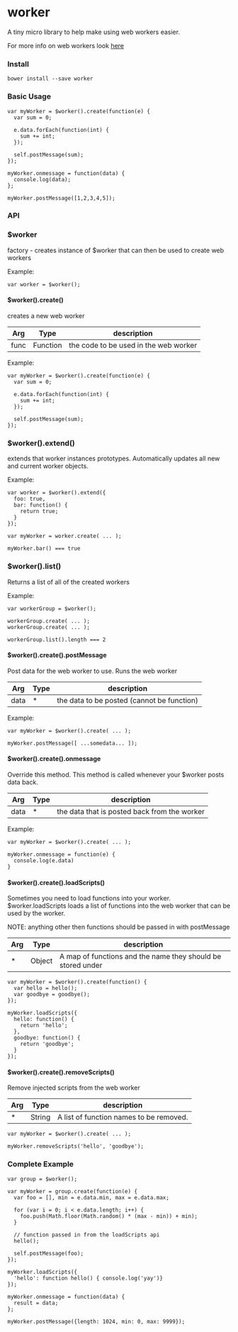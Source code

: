 # worker

A tiny micro library to help make using web workers easier.

For more info on web workers look [here](https://developer.mozilla.org/en-US/docs/Web/API/Web_Workers_API/Using_web_workers)

### Install

```
bower install --save worker
```

### Basic Usage

```JS
var myWorker = $worker().create(function(e) {
  var sum = 0;
  
  e.data.forEach(function(int) {
    sum += int;
  });
  
  self.postMessage(sum);
});

myWorker.onmessage = function(data) {
  console.log(data);
};

myWorker.postMessage([1,2,3,4,5]);
```

### API

### $worker
factory - creates instance of $worker that can then be used to create web workers

Example:
```JS
var worker = $worker();
```

#### $worker().create()
creates a new web worker

| Arg     | Type    | description |
| --------|---------|-------|
| func  | Function   | the code to be used in the web worker    |

Example:
```JS
var myWorker = $worker().create(function(e) {
  var sum = 0;
  
  e.data.forEach(function(int) {
    sum += int;
  });
  
  self.postMessage(sum);
});
```

### $worker().extend()
extends that worker instances prototypes. Automatically updates all new and current worker objects.

Example:
```JS
var worker = $worker().extend({
  foo: true,
  bar: function() {
    return true;
  }
});

var myWorker = worker.create( ... );

myWorker.bar() === true
```

### $worker().list()
Returns a list of all of the created workers

Example:
```JS
var workerGroup = $worker();

workerGroup.create( ... );
workerGroup.create( ... );

workerGroup.list().length === 2
```

#### $worker().create().postMessage
Post data for the web worker to use. Runs the web worker

| Arg     | Type    | description |
| --------|---------|-------|
| data  | * | the data to be posted (cannot be function)  |

Example:
```JS
var myWorker = $worker().create( ... );

myWorker.postMessage([ ...somedata... ]);
```

#### $worker().create().onmessage
Override this method. This method is called whenever your $worker posts data back.

| Arg     | Type    | description |
| --------|---------|-------|
| data  | * | the data that is posted back from the worker|

Example:
```JS
var myWorker = $worker().create( ... );

myWorker.onmessage = function(e) {
  console.log(e.data)
}
```

#### $worker().create().loadScripts()
Sometimes you need to load functions into your worker. $worker.loadScripts loads a list of functions into the web worker that can be used by the worker. 

NOTE: anything other then functions should be passed in with postMessage 

| Arg     | Type    | description |
| --------|---------|-------|
| *  | Object | A map of functions and the name they should be stored under  |

```JS
var myWorker = $worker().create(function() {
  var hello = hello();
  var goodbye = goodbye();
});

myWorker.loadScripts({
  hello: function() {
    return 'hello';
  }, 
  goodbye: function() {
    return 'goodbye';
  }
});
```

#### $worker().create().removeScripts()
Remove injected scripts from the web worker

| Arg     | Type    | description |
| --------|---------|-------|
| *  | String | A list of function names to be removed.  |

```JS
var myWorker = $worker().create( ... );

myWorker.removeScripts('hello', 'goodbye');
```


### Complete Example
```JS
var group = $worker();

var myWorker = group.create(function(e) {
  var foo = [], min = e.data.min, max = e.data.max;
  
  for (var i = 0; i < e.data.length; i++) {
    foo.push(Math.floor(Math.random() * (max - min)) + min);
  }
  
  // function passed in from the loadScripts api
  hello();

  self.postMessage(foo);
});

myWorker.loadScripts({
  'hello': function hello() { console.log('yay')}
});

myWorker.onmessage = function(data) {
  result = data;
};

myWorker.postMessage({length: 1024, min: 0, max: 9999});
```




